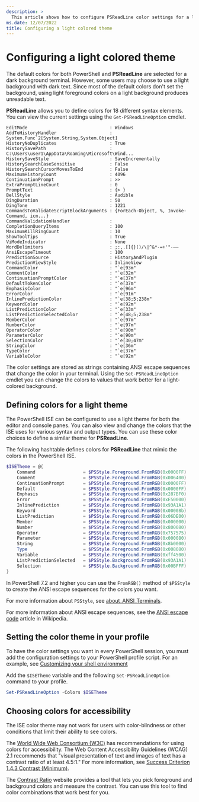 ```yaml
---
description: >
  This article shows how to configure PSReadLine color settings for a light themed terminal.
ms.date: 12/07/2022
title: Configuring a light colored theme
---
```

# Configuring a light colored theme

The default colors for both PowerShell and **PSReadLine** are selected for a dark background
terminal. However, some users may choose to use a light background with dark text. Since most of the
default colors don't set the background, using light foreground colors on a light background
produces unreadable text.

**PSReadLine** allows you to define colors for 18 different syntax elements. You can view the
current settings using the `Get-PSReadLineOption` cmdlet.

```Output
EditMode                               : Windows
AddToHistoryHandler                    : System.Func`2[System.String,System.Object]
HistoryNoDuplicates                    : True
HistorySavePath                        : C:\Users\user1\AppData\Roaming\Microsoft\Wind...
HistorySaveStyle                       : SaveIncrementally
HistorySearchCaseSensitive             : False
HistorySearchCursorMovesToEnd          : False
MaximumHistoryCount                    : 4096
ContinuationPrompt                     : >>
ExtraPromptLineCount                   : 0
PromptText                             : {> }
BellStyle                              : Audible
DingDuration                           : 50
DingTone                               : 1221
CommandsToValidateScriptBlockArguments : {ForEach-Object, %, Invoke-Command, icm...}
CommandValidationHandler               :
CompletionQueryItems                   : 100
MaximumKillRingCount                   : 10
ShowToolTips                           : True
ViModeIndicator                        : None
WordDelimiters                         : ;:,.[]{}()/\|^&*-=+'"-—―
AnsiEscapeTimeout                      : 100
PredictionSource                       : HistoryAndPlugin
PredictionViewStyle                    : InlineView
CommandColor                           : "`e[93m"
CommentColor                           : "`e[32m"
ContinuationPromptColor                : "`e[37m"
DefaultTokenColor                      : "`e[37m"
EmphasisColor                          : "`e[96m"
ErrorColor                             : "`e[91m"
InlinePredictionColor                  : "`e[38;5;238m"
KeywordColor                           : "`e[92m"
ListPredictionColor                    : "`e[33m"
ListPredictionSelectedColor            : "`e[48;5;238m"
MemberColor                            : "`e[97m"
NumberColor                            : "`e[97m"
OperatorColor                          : "`e[90m"
ParameterColor                         : "`e[90m"
SelectionColor                         : "`e[30;47m"
StringColor                            : "`e[36m"
TypeColor                              : "`e[37m"
VariableColor                          : "`e[92m"
```

The color settings are stored as strings containing ANSI escape sequences that change the color in
your terminal. Using the `Set-PSReadLineOption` cmdlet you can change the colors to values that work
better for a light-colored background.

## Defining colors for a light theme

The PowerShell ISE can be configured to use a light theme for both the editor and console
panes. You can also view and change the colors that the ISE uses for various syntax and output
types. You can use these color choices to define a similar theme for **PSReadLine**.

The following hashtable defines colors for **PSReadLine** that mimic the colors in the PowerShell
ISE.

```powershell
$ISETheme = @{
    Command                  = $PSStyle.Foreground.FromRGB(0x0000FF)
    Comment                  = $PSStyle.Foreground.FromRGB(0x006400)
    ContinuationPrompt       = $PSStyle.Foreground.FromRGB(0x0000FF)
    Default                  = $PSStyle.Foreground.FromRGB(0x0000FF)
    Emphasis                 = $PSStyle.Foreground.FromRGB(0x287BF0)
    Error                    = $PSStyle.Foreground.FromRGB(0xE50000)
    InlinePrediction         = $PSStyle.Foreground.FromRGB(0x93A1A1)
    Keyword                  = $PSStyle.Foreground.FromRGB(0x00008b)
    ListPrediction           = $PSStyle.Foreground.FromRGB(0x06DE00)
    Member                   = $PSStyle.Foreground.FromRGB(0x000000)
    Number                   = $PSStyle.Foreground.FromRGB(0x800080)
    Operator                 = $PSStyle.Foreground.FromRGB(0x757575)
    Parameter                = $PSStyle.Foreground.FromRGB(0x000080)
    String                   = $PSStyle.Foreground.FromRGB(0x8b0000)
    Type                     = $PSStyle.Foreground.FromRGB(0x008080)
    Variable                 = $PSStyle.Foreground.FromRGB(0xff4500)
    ListPredictionSelected   = $PSStyle.Background.FromRGB(0x93A1A1)
    Selection                = $PSStyle.Background.FromRGB(0x00BFFF)
}
```

In PowerShell 7.2 and higher you can use the `FromRGB()` method of `$PSStyle` to create the ANSI
escape sequences for the colors you want.

For more information about `PSStyle`, see [about_ANSI_Terminals][01].

For more information about ANSI escape sequences, see the [ANSI escape code][04] article in
Wikipedia.

## Setting the color theme in your profile

To have the color settings you want in every PowerShell session, you must add the configuration
settings to your PowerShell profile script. For an example, see
[Customizing your shell environment][02]

Add the `$ISETheme` variable and the following `Set-PSReadLineOption` command to your profile.

```powershell
Set-PSReadLineOption -Colors $ISETheme
```

## Choosing colors for accessibility

The ISE color theme may not work for users with color-blindness or other conditions that limit their
ability to see colors.

The [World Wide Web Consortium (W3C)][05] has recommendations for using colors for accessibility.
The Web Content Accessibility Guidelines (WCAG) 2.1 recommends that "visual presentation of text and
images of text has a contrast ratio of at least 4.5:1." For more information, see
[Success Criterion 1.4.3 Contrast (Minimum)][06].

The [Contrast Ratio][03] website provides a tool that lets you pick foreground and background
colors and measure the contrast. You can use this tool to find color combinations that work best for
you.

<!-- link references -->
[01]: /powershell/module/Microsoft.PowerShell.Core/About/about_ANSI_Terminals
[02]: creating-profiles.md
[03]: https://contrast-ratio.com/
[04]: https://en.wikipedia.org/wiki/ANSI_escape_code
[05]: https://www.w3.org/
[06]: https://www.w3.org/TR/WCAG/#contrast-minimum
